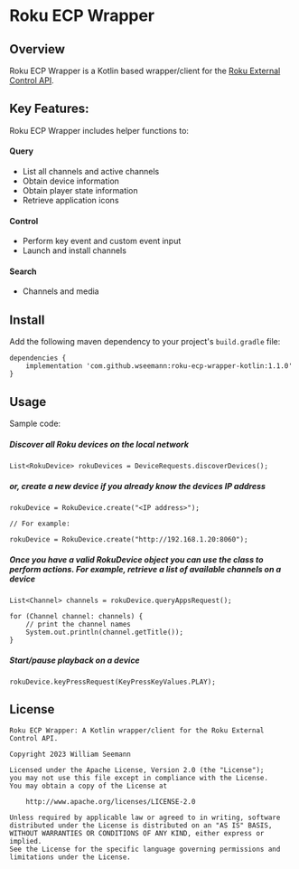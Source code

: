 Roku ECP Wrapper
============================

Overview
--------

Roku ECP Wrapper is a Kotlin based wrapper/client for the [Roku External Control API](https://developer.roku.com/docs/developer-program/dev-tools/external-control-api.md).

Key Features:
--------

Roku ECP Wrapper includes helper functions to:

#### Query
* List all channels and active channels
* Obtain device information
* Obtain player state information
* Retrieve application icons

#### Control
* Perform key event and custom event input
* Launch and install channels

#### Search
* Channels and media

Install
--------

Add the following maven dependency to your project's `build.gradle` file:

    dependencies {
        implementation 'com.github.wseemann:roku-ecp-wrapper-kotlin:1.1.0'
    }


Usage
------------

Sample code:

##### Discover all Roku devices on the local network

    List<RokuDevice> rokuDevices = DeviceRequests.discoverDevices();

##### or, create a new device if you already know the devices IP address

    rokuDevice = RokuDevice.create("<IP address>");
    
    // For example:
    
    rokuDevice = RokuDevice.create("http://192.168.1.20:8060");

##### Once you have a valid RokuDevice object you can use the class to perform actions. For example, retrieve a list of available channels on a device

    List<Channel> channels = rokuDevice.queryAppsRequest();
		
    for (Channel channel: channels) {
        // print the channel names
        System.out.println(channel.getTitle());
    }

##### Start/pause playback on a device

    rokuDevice.keyPressRequest(KeyPressKeyValues.PLAY);

License
------------

```
Roku ECP Wrapper: A Kotlin wrapper/client for the Roku External Control API.

Copyright 2023 William Seemann

Licensed under the Apache License, Version 2.0 (the "License");
you may not use this file except in compliance with the License.
You may obtain a copy of the License at

    http://www.apache.org/licenses/LICENSE-2.0

Unless required by applicable law or agreed to in writing, software
distributed under the License is distributed on an "AS IS" BASIS,
WITHOUT WARRANTIES OR CONDITIONS OF ANY KIND, either express or implied.
See the License for the specific language governing permissions and
limitations under the License.

